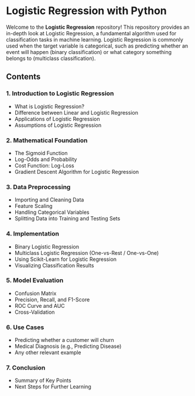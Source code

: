 # Logistic Regression with Python

Welcome to the **Logistic Regression** repository! This repository provides an in-depth look at Logistic Regression, a fundamental algorithm used for classification tasks in machine learning. Logistic Regression is commonly used when the target variable is categorical, such as predicting whether an event will happen (binary classification) or what category something belongs to (multiclass classification).

## Contents

### 1. **Introduction to Logistic Regression**
   - What is Logistic Regression?
   - Difference between Linear and Logistic Regression
   - Applications of Logistic Regression
   - Assumptions of Logistic Regression

### 2. **Mathematical Foundation**
   - The Sigmoid Function
   - Log-Odds and Probability
   - Cost Function: Log-Loss
   - Gradient Descent Algorithm for Logistic Regression

### 3. **Data Preprocessing**
   - Importing and Cleaning Data
   - Feature Scaling
   - Handling Categorical Variables
   - Splitting Data into Training and Testing Sets

### 4. **Implementation**
   - Binary Logistic Regression
   - Multiclass Logistic Regression (One-vs-Rest / One-vs-One)
   - Using Scikit-Learn for Logistic Regression
   - Visualizing Classification Results

### 5. **Model Evaluation**
   - Confusion Matrix
   - Precision, Recall, and F1-Score
   - ROC Curve and AUC
   - Cross-Validation

### 6. **Use Cases**
   - Predicting whether a customer will churn
   - Medical Diagnosis (e.g., Predicting Disease)
   - Any other relevant example

### 7. **Conclusion**
   - Summary of Key Points
   - Next Steps for Further Learning

